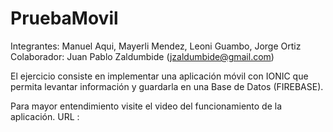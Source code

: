 # PruebaMovil

Integrantes: Manuel Aqui, Mayerli Mendez, Leoni Guambo, Jorge Ortiz
Colaborador: Juan Pablo Zaldumbide  (jzaldumbide@gmail.com)

El ejercicio consiste en implementar una aplicación móvil con IONIC que permita levantar información y guardarla en una Base de Datos (FIREBASE).

Para mayor entendimiento visite el video del funcionamiento de la aplicación.
URL : 
